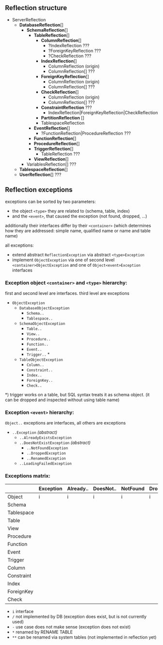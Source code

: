 
## Reflection structure

- ServerReflection
    - **DatabaseReflection**[]
        - **SchemaReflection**[]
            - **TableReflection**[]
                - **ColumnReflection**[]
                    - ?IndexReflection ???
                    - ?ForeignKeyReflection ???
                    - ?CheckReflection ???
                - **IndexReflection**[]
                    - ColumnReflection (origin)
                    - ColumnReflection[] ???
                - **ForeignKeyReflection**[]
                    - ColumnReflection (origin)
                    - ColumnReflection[] ???
                - **CheckReflection**[]
                    - ColumnReflection (origin)
                    - ColumnReflection[] ???
                - **ConstraintReflection** ???
                    - IndexReflection|ForeignKeyReflection|CheckReflection
                - **PartitionReflection** []
                - TablespaceReflection
            - **EventReflection**[]
                - ?FunctionReflection|ProcedureReflection ???
            - **FunctionReflection**[]
            - **ProcedureReflection**[]
            - **TriggerReflection**[]
                - TableReflection ???
            - **ViewReflection**[]
        - VariablesReflection[] ???
    - **TablespaceReflection**[]
    - **UserReflection**[] ???


## Reflection exceptions

exceptions can be sorted by two parameters:
 - the object `<type>` they are related to (schema, table, index)
 - and the `<event>`, that caused the exception (not found, dropped, ...)

additionally their interfaces differ by their `<container>` (which determines how they are addressed: simple name, qualified name or name and table name)

all exceptions:
 - extend abstract `ReflectionException` via abstract `<type>Exception`
 - implement `ObjectException` via one of second level `<container>ObjectException` and one of `Object<event>Exception` interfaces


### Exception object `<container>` and `<type>` hierarchy:

first and second level are interfaces. third level are exceptions

- `ObjectException`
  - `DatabaseObjectException`
    - `Schema..`
    - `Tablespace..`
  - `SchemaObjectException`
    - `Table..`
    - `View..`
    - `Procedure..`
    - `Function..`
    - `Event..`
    - `Trigger..` *
  - `TableObjectException`
    - `Column..`
    - `Constraint..`
    - `Index..`
    - `ForeignKey..`
    - `Check..`

*) trigger works on a table, but SQL syntax treats it as schema object.
 (it can be dropped and inspected without using table name)


### Exception `<event>` hierarchy:
`Object..` exceptions are interfaces, all others are exceptions

- `..Exception` *(abstract)*
  - `..AlreadyExistsException`
  - `..DoesNotExistException` *(abstract)*
    - `..NotFoundException`
    - `..DroppedException`
    - `..RenamedException`
  - `..LoadingFailedException`


### Exceptions matrix:

|            | Exception | Already.. | DoesNot.. | NotFound | Dropped | Renamed | Loading.. |
|------------|-----------|-----------|-----------|----------|---------|---------|-----------|
| Object     | i         | i         | i         | i        | i       | i       | i         |
| Schema     |           |           |           |          |         | /       |           |
| Tablespace |           |           |           |          |         | /       |           |
| Table      |           |           |           |          |         |         |           |
| View       |           |           |           |          |         | *       |           |
| Procedure  |           |           |           |          |         | **      |           |
| Function   |           |           |           |          |         | **      |           |
| Event      |           |           |           |          |         |         |           |
| Trigger    |           |           |           |          |         | /       |           |
| Column     |           |           |           |          |         |         | -         |
| Constraint |           |           |           |          |         | /       | -         |
| Index      |           |           |           |          |         | /       | -         |
| ForeignKey |           |           |           |          |         | /       | -         |
| Check      |           |           |           |          |         | /       | -         |

- `i` interface 
- `/` not implemented by DB (exception does exist, but is not currently used)
- `-` use case does not make sense (exception does not exist)
- `*` renamed by RENAME TABLE
- `**` can be renamed via system tables (not implemented in reflection yet)
